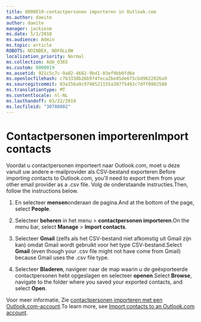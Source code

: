 ```yaml
---
title: 8000019-contactpersonen importeren in Outlook.com
ms.author: daeite
author: daeite
manager: jackiesm
ms.date: 5/1/2018
ms.audience: Admin
ms.topic: article
ROBOTS: NOINDEX, NOFOLLOW
localization_priority: Normal
ms.collection: Adm_O365
ms.custom: 8000019
ms.assetid: 921c5c7c-9a02-4682-9bd1-03ef9bb0fd6e
ms.openlocfilehash: c7b3338b26b974feca2be85de675cbd9622026a9
ms.sourcegitcommit: 03a156a9c9740521155a30775492c7dff0982588
ms.translationtype: MT
ms.contentlocale: nl-NL
ms.lasthandoff: 03/22/2019
ms.locfileid: "30788082"
---
```

# <a name="import-contacts"></a><span data-ttu-id="34752-102">Contactpersonen importeren</span><span class="sxs-lookup"><span data-stu-id="34752-102">Import contacts</span></span>

<span data-ttu-id="34752-103">Voordat u contactpersonen importeert naar Outlook.com, moet u deze vanuit uw andere e-mailprovider als CSV-bestand exporteren.</span><span class="sxs-lookup"><span data-stu-id="34752-103">Before importing contacts to Outlook.com, you'll need to export them from your other email provider as a .csv file.</span></span> <span data-ttu-id="34752-104">Volg de onderstaande instructies.</span><span class="sxs-lookup"><span data-stu-id="34752-104">Then, follow the instructions below.</span></span>
  
1. <span data-ttu-id="34752-105">En selecteer **mensen**onderaan de pagina.</span><span class="sxs-lookup"><span data-stu-id="34752-105">And at the bottom of the page, select **People**.</span></span> 
    
2. <span data-ttu-id="34752-106">Selecteer **beheren** in het menu \> **contactpersonen importeren**.</span><span class="sxs-lookup"><span data-stu-id="34752-106">On the menu bar, select **Manage** \> **Import contacts**.</span></span> 
    
3. <span data-ttu-id="34752-107">Selecteer **Gmail** (zelfs als het CSV-bestand niet afkomstig uit Gmail zijn kan) omdat Gmail wordt gebruikt voor het type CSV-bestand.</span><span class="sxs-lookup"><span data-stu-id="34752-107">Select **Gmail** (even though your .csv file might not have come from Gmail) because Gmail uses the .csv file type.</span></span> 
    
4. <span data-ttu-id="34752-108">Selecteer **Bladeren**, navigeer naar de map waarin u de geëxporteerde contactpersonen hebt opgeslagen en selecteer **openen**.</span><span class="sxs-lookup"><span data-stu-id="34752-108">Select **Browse**, navigate to the folder where you saved your exported contacts, and select **Open**.</span></span> 
    
<span data-ttu-id="34752-109">Voor meer informatie, Zie [contactpersonen importeren met een Outlook.com-account](https://go.microsoft.com/fwlink/p/?linkid=873136).</span><span class="sxs-lookup"><span data-stu-id="34752-109">To learn more, see [Import contacts to an Outlook.com account](https://go.microsoft.com/fwlink/p/?linkid=873136).</span></span>
  

